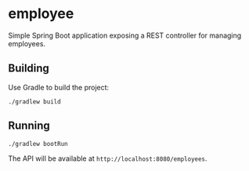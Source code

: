 # employee

Simple Spring Boot application exposing a REST controller for managing employees.

## Building

Use Gradle to build the project:

```
./gradlew build
```

## Running

```
./gradlew bootRun
```

The API will be available at `http://localhost:8080/employees`.

